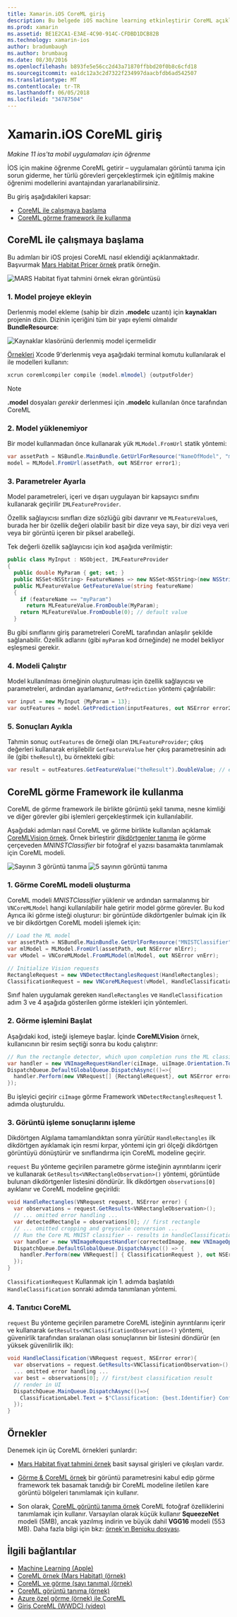 ```yaml
---
title: Xamarin.iOS CoreML giriş
description: Bu belgede iOS machine learning etkinleştirir CoreML açıklanmaktadır. Bu belge CoreML ile çalışmaya nasıl başlayacağınız ve görme framework ile kullanmak nasıl anlatılmaktadır.
ms.prod: xamarin
ms.assetid: BE1E2CA1-E3AE-4C90-914C-CFDBD1DCB82B
ms.technology: xamarin-ios
author: bradumbaugh
ms.author: brumbaug
ms.date: 08/30/2016
ms.openlocfilehash: b893fe5e56cc2d43a71870ffbbd20f0b8c6cfd18
ms.sourcegitcommit: ea1dc12a3c2d7322f234997daacbfdb6ad542507
ms.translationtype: MT
ms.contentlocale: tr-TR
ms.lasthandoff: 06/05/2018
ms.locfileid: "34787504"
---
```

# <a name="introduction-to-coreml-in-xamarinios"></a>Xamarin.iOS CoreML giriş

_Makine 11 ios'ta mobil uygulamaları için öğrenme_

İOS için makine öğrenme CoreML getirir – uygulamaları görüntü tanıma için sorun giderme, her türlü görevleri gerçekleştirmek için eğitilmiş makine öğrenimi modellerini avantajından yararlanabilirsiniz.

Bu giriş aşağıdakileri kapsar:

- [CoreML ile çalışmaya başlama](#coreml)
- [CoreML görme framework ile kullanma](#coremlvision)

<a name="coreml" />

## <a name="getting-started-with-coreml"></a>CoreML ile çalışmaya başlama

Bu adımları bir iOS projesi CoreML nasıl eklendiği açıklanmaktadır. Başvurmak [Mars Habitat Pricer örnek](https://developer.xamarin.com/samples/monotouch/ios11/CoreML/) pratik örneğin.

![MARS Habitat fiyat tahmini örnek ekran görüntüsü](coreml-images/marspricer-heading.png)

### <a name="1-add-the-model-to-the-project"></a>1. Model projeye ekleyin

Derlenmiş model ekleme (sahip bir dizin **.modelc** uzantı) için **kaynakları** projenin dizin. Dizinin içeriğini tüm bir yapı eylemi olmalıdır **BundleResource**:

![Kaynaklar klasörünü derlenmiş model içermelidir](coreml-images/resources-modelc.png)

[Örnekleri](https://developer.xamarin.com/samples/monotouch/ios11/) Xcode 9'derlenmiş veya aşağıdaki terminal komutu kullanılarak el ile modelleri kullanın:

```csharp
xcrun coremlcompiler compile {model.mlmodel} {outputFolder}
```

> [!NOTE]
> **.model** dosyaları _gerekir_ derlenmesi için **.modelc** kullanılan önce tarafından CoreML

### <a name="2-load-the-model"></a>2. Model yüklenemiyor

Bir model kullanmadan önce kullanarak yük `MLModel.FromUrl` statik yöntemi:

```csharp
var assetPath = NSBundle.MainBundle.GetUrlForResource("NameOfModel", "mlmodelc");
model = MLModel.FromUrl(assetPath, out NSError error1);
```

### <a name="3-set-the-parameters"></a>3. Parametreler Ayarla

Model parametreleri, içeri ve dışarı uygulayan bir kapsayıcı sınıfını kullanarak geçirilir `IMLFeatureProvider`.

Özellik sağlayıcısı sınıfları dize sözlüğü gibi davranır ve `MLFeatureValue`s, burada her bir özellik değeri olabilir basit bir dize veya sayı, bir dizi veya veri veya bir görüntü içeren bir piksel arabelleği.

Tek değerli özellik sağlayıcısı için kod aşağıda verilmiştir:

```csharp
public class MyInput : NSObject, IMLFeatureProvider
{
  public double MyParam { get; set; }
  public NSSet<NSString> FeatureNames => new NSSet<NSString>(new NSString("myParam"));
  public MLFeatureValue GetFeatureValue(string featureName)
  {
    if (featureName == "myParam")
      return MLFeatureValue.FromDouble(MyParam);
    return MLFeatureValue.FromDouble(0); // default value
  }
```

Bu gibi sınıflarını giriş parametreleri CoreML tarafından anlaşılır şekilde sağlanabilir. Özellik adlarını (gibi `myParam` kod örneğinde) ne model bekliyor eşleşmesi gerekir.

### <a name="4-run-the-model"></a>4. Modeli Çalıştır

Model kullanılması örneğinin oluşturulması için özellik sağlayıcısı ve parametreleri, ardından ayarlamanız, `GetPrediction` yöntemi çağrılabilir:

```csharp
var input = new MyInput {MyParam = 13};
var outFeatures = model.GetPrediction(inputFeatures, out NSError error2);
```

### <a name="5-extract-the-results"></a>5. Sonuçları Ayıkla

Tahmin sonuç `outFeatures` de örneği olan `IMLFeatureProvider`; çıkış değerleri kullanarak erişilebilir `GetFeatureValue` her çıkış parametresinin adı ile (gibi `theResult`), bu örnekteki gibi:

```csharp
var result = outFeatures.GetFeatureValue("theResult").DoubleValue; // eg. 6227020800
```

<a name="coremlvision" />

## <a name="using-coreml-with-the-vision-framework"></a>CoreML görme Framework ile kullanma

CoreML de görme framework ile birlikte görüntü şekil tanıma, nesne kimliği ve diğer görevler gibi işlemleri gerçekleştirmek için kullanılabilir.

Aşağıdaki adımları nasıl CoreML ve görme birlikte kullanılan açıklamak [CoreMLVision örnek](https://developer.xamarin.com/samples/monotouch/ios11/CoreMLVision/). Örnek birleştirir [dikdörtgenler tanıma](~/ios/platform/introduction-to-ios11/vision.md#rectangles) ile görme çerçeveden _MNINSTClassifier_ bir fotoğraf el yazısı basamakta tanımlamak için CoreML modeli.

![Sayının 3 görüntü tanıma](coreml-images/vision3.png) ![5 sayının görüntü tanıma](coreml-images/vision5.png)

### <a name="1-create-a-vision-coreml-model"></a>1. Görme CoreML modeli oluşturma

CoreML modeli _MNISTClassifier_ yüklenir ve ardından sarmalanmış bir `VNCoreMLModel` hangi kullanılabilir hale getirir model görme görevler. Bu kod Ayrıca iki görme isteği oluşturur: bir görüntüde dikdörtgenler bulmak için ilk ve bir dikdörtgen CoreML modeli işlemek için:

```csharp
// Load the ML model
var assetPath = NSBundle.MainBundle.GetUrlForResource("MNISTClassifier", "mlmodelc");
var mlModel = MLModel.FromUrl(assetPath, out NSError mlErr);
var vModel = VNCoreMLModel.FromMLModel(mlModel, out NSError vnErr);

// Initialize Vision requests
RectangleRequest = new VNDetectRectanglesRequest(HandleRectangles);
ClassificationRequest = new VNCoreMLRequest(vModel, HandleClassification);
```

Sınıf halen uygulamak gereken `HandleRectangles` ve `HandleClassification` adım 3 ve 4 aşağıda gösterilen görme istekleri için yöntemleri.

### <a name="2-start-the-vision-processing"></a>2. Görme işlemini Başlat

Aşağıdaki kod, isteği işlemeye başlar. İçinde **CoreMLVision** örnek, kullanıcının bir resim seçtiği sonra bu kodu çalıştırır:

```csharp
// Run the rectangle detector, which upon completion runs the ML classifier.
var handler = new VNImageRequestHandler(ciImage, uiImage.Orientation.ToCGImagePropertyOrientation(), new VNImageOptions());
DispatchQueue.DefaultGlobalQueue.DispatchAsync(()=>{
  handler.Perform(new VNRequest[] {RectangleRequest}, out NSError error);
});
```

Bu işleyici geçirir `ciImage` görme Framework `VNDetectRectanglesRequest` 1. adımda oluşturuldu.

### <a name="3-handle-the-results-of-vision-processing"></a>3. Görüntü işleme sonuçlarını işleme

Dikdörtgen Algılama tamamlandıktan sonra yürütür `HandleRectangles` ilk dikdörtgen ayıklamak için resmi kırpar, yöntemi için gri ölçeği dikdörtgen görüntüyü dönüştürür ve sınıflandırma için CoreML modeline geçirir.

`request` Bu yönteme geçirilen parametre görme isteğinin ayrıntılarını içerir ve kullanarak `GetResults<VNRectangleObservation>()` yöntemi, görüntüde bulunan dikdörtgenler listesini döndürür. İlk dikdörtgen `observations[0]` ayıklanır ve CoreML modeline geçirildi:

```csharp
void HandleRectangles(VNRequest request, NSError error) {
  var observations = request.GetResults<VNRectangleObservation>();
  // ... omitted error handling ...
  var detectedRectangle = observations[0]; // first rectangle
  // ... omitted cropping and greyscale conversion ...
  // Run the Core ML MNIST classifier -- results in handleClassification method
  var handler = new VNImageRequestHandler(correctedImage, new VNImageOptions());
  DispatchQueue.DefaultGlobalQueue.DispatchAsync(() => {
    handler.Perform(new VNRequest[] { ClassificationRequest }, out NSError err);
  });
}
```

`ClassificationRequest` Kullanmak için 1. adımda başlatıldı `HandleClassification` sonraki adımda tanımlanan yöntemi.

### <a name="4-handle-the-coreml"></a>4. Tanıtıcı CoreML

`request` Bu yönteme geçirilen parametre CoreML isteğinin ayrıntılarını içerir ve kullanarak `GetResults<VNClassificationObservation>()` yöntemi, güvenirlik tarafından sıralanan olası sonuçlarının bir listesini döndürür (en yüksek güvenilirlik ilk):

```csharp
void HandleClassification(VNRequest request, NSError error){
  var observations = request.GetResults<VNClassificationObservation>();
  ... omitted error handling ...
  var best = observations[0]; // first/best classification result
  // render in UI
  DispatchQueue.MainQueue.DispatchAsync(()=>{
    ClassificationLabel.Text = $"Classification: {best.Identifier} Confidence: {best.Confidence * 100f:#.00}%";
  });
}
```



## <a name="samples"></a>Örnekler

Denemek için üç CoreML örnekleri şunlardır:

* [Mars Habitat fiyat tahmini örnek](https://developer.xamarin.com/samples/monotouch/ios11/CoreML/) basit sayısal girişleri ve çıkışları vardır.

* [Görme & CoreML örnek](https://developer.xamarin.com/samples/monotouch/ios11/CoreMLVision/) bir görüntü parametresini kabul edip görme framework tek basamak tanıdığı bir CoreML modeline iletilen kare görüntü bölgeleri tanımlamak için kullanır.

* Son olarak, [CoreML görüntü tanıma örnek](https://developer.xamarin.com/samples/monotouch/ios11/CoreMLImageRecognition/) CoreML fotoğraf özelliklerini tanımlamak için kullanır. Varsayılan olarak küçük kullanır **SqueezeNet** modeli (5MB), ancak yazılmış indirin ve büyük dahil **VGG16** modeli (553 MB). Daha fazla bilgi için bkz: [örnek'ın Benioku dosyası](https://github.com/xamarin/ios-samples/blob/master/ios11/CoreMLImageRecognition/CoreMLImageRecognition/README.md).


## <a name="related-links"></a>İlgili bağlantılar

- [Machine Learning (Apple)](https://developer.apple.com/machine-learning/)
- [CoreML örnek (Mars Habitat) (örnek)](https://developer.xamarin.com/samples/monotouch/ios11/CoreML/)
- [CoreML ve görme (sayı tanıma) (örnek)](https://developer.xamarin.com/samples/monotouch/ios11/CoreMLVision/)
- [CoreML görüntü tanıma (örnek)](https://developer.xamarin.com/samples/monotouch/ios11/CoreMLImageRecognition/)
- [Azure özel görme (örnek) ile CoreML](https://developer.xamarin.com/samples/monotouch/ios11/CoreMLAzureModel)
- [Giriş CoreML (WWDC) (video)](https://developer.apple.com/videos/play/wwdc2017/703/)
